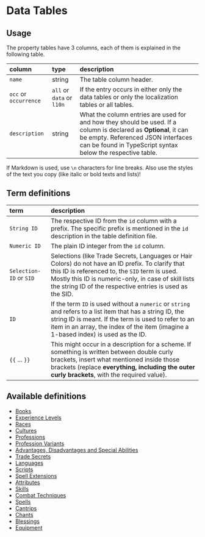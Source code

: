# Data Tables

## Usage

The property tables have 3 columns, each of them is explained in the following table.

column | type | description
:--- | :--- | :---
`name` | string | The table column header.
`occ` or `occurrence` | `all` or `data` or `l10n` | If the entry occurs in either only the data tables or only the localization tables or all tables.
`description` | string | What the column entries are used for and how they should be used. If a column is declared as **Optional**, it can be empty. Referenced JSON interfaces can be found in TypeScript syntax below the respective table.

If Markdown is used, use `\n` characters for line breaks. Also use the styles of the text you copy (like italic or bold texts and lists)!

## Term definitions

term | description
:--- | :---
`String ID` | The respective ID from the `id` column with a prefix. The specific prefix is mentioned in the `id` description in the table definition file.
`Numeric ID` | The plain ID integer from the `id` column.
`Selection-ID` or `SID` | Selections (like Trade Secrets, Languages or Hair Colors) do not have an ID prefix. To clarify that this ID is referenced to, the `SID` term is used. Mostly this ID is numeric-only, in case of skill lists the string ID of the respective entries is used as the SID.
`ID` | If the term `ID` is used without a `numeric` or `string` and refers to a list item that has a string ID, the string ID is meant. If the term is used to refer to an item in an array, the index of the item (imagine a 1-based index) is used as the ID.
`{{` ... `}}` | This might occur in a description for a scheme. If something is written between double curly brackets, insert what mentioned inside those brackets (replace **everything, including the outer curly brackets**, with the required value).

## Available definitions

- [Books](books.md)
- [Experience Levels](experienceLevels.md)
- [Races](races.md)
- [Cultures](cultures.md)
- [Professions](professions.md)
- [Profession Variants](professionVariants.md)
- [Advantages, Disadvantages and Special Abilities](activatables.md)
- [Trade Secrets](tradeSecrets.md)
- [Languages](languages.md)
- [Scripts](scripts.md)
- [Spell Extensions](spellExtensions.md)
- [Attributes](attributes.md)
- [Skills](skills.md)
- [Combat Techniques](combatTechniques.md)
- [Spells](spells.md)
- [Cantrips](cantrips.md)
- [Chants](chants.md)
- [Blessings](blessings.md)
- [Equipment](equipment.md)
